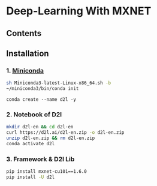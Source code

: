 # Deep-Learning With MXNET

## Contents

## Installation

### 1. [Miniconda](https://conda.io/en/latest/miniconda.html)

```sh
sh Miniconda3-latest-Linux-x86_64.sh -b
~/miniconda3/bin/conda init
```
`conda create --name d2l -y`

### 2. Notebook of D2l

```sh
mkdir d2l-en && cd d2l-en
curl https://d2l.ai/d2l-en.zip -o d2l-en.zip
unzip d2l-en.zip && rm d2l-en.zip
conda activate d2l
```

### 3. Framework & D2l Lib

```sh
pip install mxnet-cu101==1.6.0
pip install -U d2l
```
